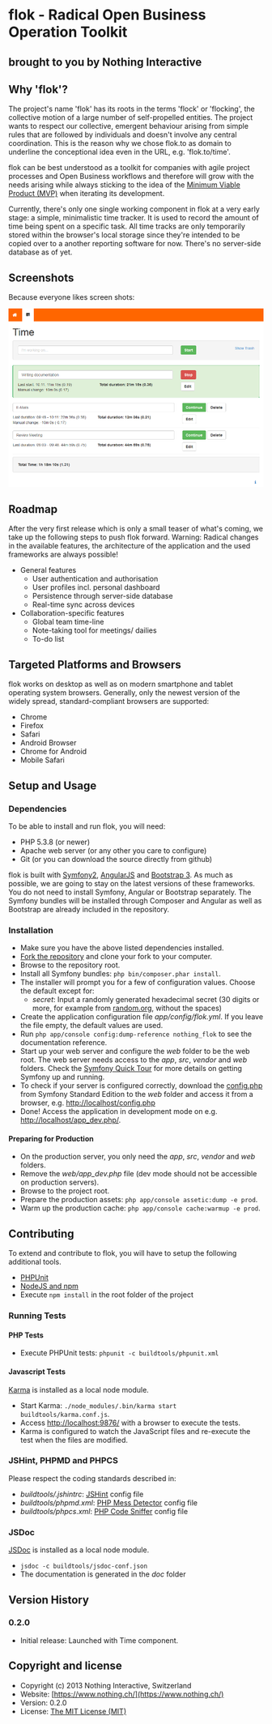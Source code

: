 # flok - Radical Open Business Operation Toolkit
## brought to you by Nothing Interactive

## Why 'flok'?

The project's name 'flok' has its roots in the terms 'flock' or 'flocking', the collective motion of a large number of self-propelled entities. The project wants to respect our collective, emergent behaviour arising from simple rules that are followed by individuals and doesn't involve any central coordination. This is the reason why we chose flok.to as domain to underline the conceptional idea even in the URL, e.g. 'flok.to/time'.

flok can be best understood as a toolkit for companies with agile project processes and Open Business workflows and therefore will grow with the needs arising while always sticking to the idea of the [Minimum Viable Product (MVP)](https://en.wikipedia.org/wiki/Minimum_viable_product) when iterating its development.

Currently, there's only one single working component in flok at a very early stage: a simple, minimalistic time tracker. It is used to record the amount of time being spent on a specific task. All time tracks are only temporarily stored within the browser's local storage since they're intended to be copied over to a another reporting software for now. There's no server-side database as of yet.

## Screenshots

Because everyone likes screen shots:

![flok Time Screenshot](img/timeScreenshot.png)

## Roadmap

After the very first release which is only a small teaser of what's coming, we take up the following steps to push flok forward. Warning: Radical changes in the available features, the architecture of the application and the used frameworks are always possible!

* General features
    * User authentication and authorisation
    * User profiles incl. personal dashboard
    * Persistence through server-side database
    * Real-time sync across devices
* Collaboration-specific features
    * Global team time-line
    * Note-taking tool for meetings/ dailies
    * To-do list

## Targeted Platforms and Browsers
flok works on desktop as well as on modern smartphone and tablet operating system browsers. Generally, only the newest version of the widely spread, standard-compliant browsers are supported:

* Chrome
* Firefox
* Safari
* Android Browser
* Chrome for Android
* Mobile Safari

## Setup and Usage
### Dependencies
To be able to install and run flok, you will need:

* PHP 5.3.8 (or newer)
* Apache web server (or any other you care to configure)
* Git (or you can download the source directly from github)

flok is built with [Symfony2](http://symfony.com/), [AngularJS](http://angularjs.org/) and [Bootstrap 3](http://getbootstrap.com/).
As much as possible, we are going to stay on the latest versions of these frameworks.
You do not need to install Symfony, Angular or Bootstrap separately. The Symfony bundles will be installed through Composer
and Angular as well as Bootstrap are already included in the repository.

### Installation
* Make sure you have the above listed dependencies installed.
* [Fork the repository](https://help.github.com/articles/fork-a-repo) and clone your fork to your computer.
* Browse to the repository root.
* Install all Symfony bundles: `php bin/composer.phar install`.
* The installer will prompt you for a few of configuration values. Choose the default except for:
    * _secret_: Input a randomly generated hexadecimal secret (30 digits or more, for example from
    [random.org](http://www.random.org/cgi-bin/randbyte?nbytes=15&format=h), without the spaces)
* Create the application configuration file _app/config/flok.yml_. If you leave the file empty, the default values are used.
* Run `php app/console config:dump-reference nothing_flok` to see the documentation reference.
* Start up your web server and configure the _web_ folder to be the web root. The web server needs access to the _app_, _src_, _vendor_ and _web_ folders.
Check the [Symfony Quick Tour](http://symfony.com/doc/current/quick_tour/the_big_picture.html) for more details on getting Symfony up and running.
* To check if your server is configured correctly, download the [config.php](https://github.com/symfony/symfony-standard/blob/master/web/config.php)
from Symfony Standard Edition to the _web_ folder and access it from a browser, e.g. [http://localhost/config.php](http://localhost/config.php)
* Done! Access the application in development mode on e.g. [http://localhost/app_dev.php/](http://localhost/app_dev.php/).

#### Preparing for Production
* On the production server, you only need the _app_, _src_, _vendor_ and _web_ folders.
* Remove the _web/app_dev.php_ file (dev mode should not be accessible on production servers).
* Browse to the project root.
* Prepare the production assets: `php app/console assetic:dump -e prod`.
* Warm up the production cache: `php app/console cache:warmup -e prod`.

## Contributing
To extend and contribute to flok, you will have to setup the following additional tools.

* [PHPUnit](https://github.com/sebastianbergmann/phpunit/)
* [NodeJS and npm](http://nodejs.org/)
* Execute `npm install` in the root folder of the project

### Running Tests
#### PHP Tests
* Execute PHPUnit tests: `phpunit -c buildtools/phpunit.xml`

#### Javascript Tests
[Karma](http://karma-runner.github.io/) is installed as a local node module.

* Start Karma: `./node_modules/.bin/karma start buildtools/karma.conf.js`.
* Access [http://localhost:9876/](http://localhost:9876/) with a browser to execute the tests.
* Karma is configured to watch the JavaScript files and re-execute the test when the files are modified.

### JSHint, PHPMD and PHPCS
Please respect the coding standards described in:

* _buildtools/.jshintrc_: [JSHint](http://www.jshint.com/) config file
* _buildtools/phpmd.xml_: [PHP Mess Detector](http://phpmd.org/) config file
* _buildtools/phpcs.xml_: [PHP Code Sniffer](http://pear.php.net/package/PHP_CodeSniffer) config file

### JSDoc
[JSDoc](https://github.com/jsdoc3/jsdoc) is installed as a local node module.

* `jsdoc -c buildtools/jsdoc-conf.json`
* The documentation is generated in the _doc_ folder

## Version History
### 0.2.0
* Initial release: Launched with Time component.

## Copyright and license
* Copyright (c) 2013 Nothing Interactive, Switzerland
* Website: [https://www.nothing.ch/](https://www.nothing.ch/)
* Version: 0.2.0
* License: [The MIT License (MIT)](http://opensource.org/licenses/MIT)

